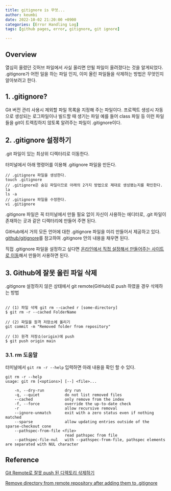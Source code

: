 ```yaml
---
title: gitignore is 무엇...
author: keumbi
date: 2022-10-02 21:20:00 +0900
categories: [Error Handling Log]
tags: [github pages, error, gitignore, git ignore]

---
```



## Overview
열심히 올렸던 깃허브 파일에서 사실 올리면 안될 파일이 올려졌다는 것을 알게되었다. .gitignore가 어떤 일을 하는 파일 인지, 이미 올린 파일들을 삭제하는 방법은 무엇인지 알아보려고 한다.

## 1. .gitignore?
Git 버전 관리 사용시 제외할 파일 목록을 지정해 주는 파일이다. 프로젝트 생성시 자동으로 생성되는 로그파일이나 빌드할 때 생기는 파일 예를 들어 class 파일 등 이런 파일들을 git이 트렉킹하지 않토록 알려주는 파일이 .gitignore이다.

## 2. .gitignore 설정하기
.git 파일이 있는 최상위 디렉터리로 이동한다.

터미널에서 아래 명령어를 이용해 .gitignore 파일을 만든다.

```
// .gitignore 파일을 생성한다.
touch .gitignore
// .gitignore은 숨김 파일이므로 아래의 2가지 방법으로 제대로 생성됐는지를 확인한다.
la
ls -a
// .gitignore 파일을 수정한다.
vi .gitignore
```
.gitignore 파일은 꼭 터미널에서 만들 필요 없이 자신이 사용하는 에디터로, .git 파일이 존재하는 곳과 같은 디렉터리에 만들어 주면 된다.

GitHub에서 거의 모든 언어에 대한 .gitignore 파일을 미리 만들어서 제공하고 있다. [github/gitignore](https://github.com/github/gitignore)를 참고하여 .gitignore 안의 내용을 채우면 된다.

직접 .gitignore 파일을 설정하고 싶다면 [온라인에서 직접 설정해서 만들어주는 사이트로 이동](https://www.toptal.com/developers/gitignore)해서 만들어 사용하면 된다.


## 3. Github에 잘못 올린 파일 삭제
.gitignore 설정하지 않은 상태에서 git remote(GitHub)로 push 하였을 경우 삭제하는 방법
```

// (1) 파일 삭제 git rm --cached r [some-directory]
$ git rm -r --cached FolderName

// (2) 파일을 원격 저장소에 올리기
git commit -m "Removed folder from repository"

// (3) 원격 저장소(origin)에 push
$ git push origin main

```

### 3.1. rm 도움말
터미널에서 `git rm -r --help` 입력하면 아래 내용을 확인 할 수 있다.
```
git rm -r --help
usage: git rm [<options>] [--] <file>...

    -n, --dry-run         dry run
    -q, --quiet           do not list removed files
    --cached              only remove from the index
    -f, --force           override the up-to-date check
    -r                    allow recursive removal
    --ignore-unmatch      exit with a zero status even if nothing matched
    --sparse              allow updating entries outside of the sparse-checkout cone
    --pathspec-from-file <file>
                          read pathspec from file
    --pathspec-file-nul   with --pathspec-from-file, pathspec elements are separated with NUL character
```




## Reference
[Git Remote로 잘못 push 된 디렉토리 삭제하기](https://mobicon.tistory.com/266)

[Remove directory from remote repository after adding them to .gitignore](https://stackoverflow.com/questions/7927230/remove-directory-from-remote-repository-after-adding-them-to-gitignore)
